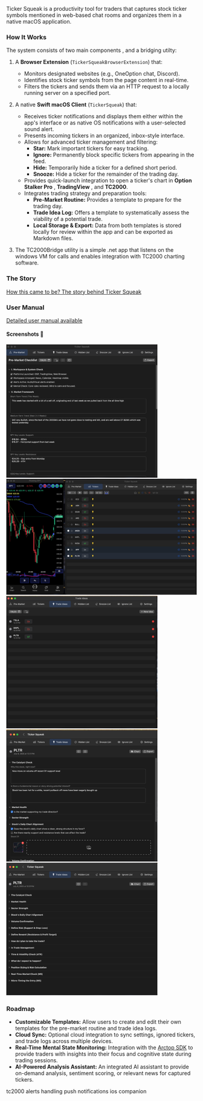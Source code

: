 Ticker Squeak is a productivity tool for traders that captures stock ticker symbols mentioned in web-based chat rooms and organizes them in a native macOS application.

### How It Works

The system consists of two main components , and a bridging utilty:

1.  A **Browser Extension** (`TickerSqueakBrowserExtension`) that:
    * Monitors designated websites (e.g., OneOption chat, Discord).
    * Identifies stock ticker symbols from the page content in real-time.
    * Filters the tickers and sends them via an HTTP request to a locally running server on a specified port.

2.  A native **Swift macOS Client** (`TickerSqueak`) that:
    * Receives ticker notifications and displays them either within the app's interface or as native OS notifications with a user-selected sound alert.
    * Presents incoming tickers in an organized, inbox-style interface.
    * Allows for advanced ticker management and filtering:
        * **Star:** Mark important tickers for easy tracking.
        * **Ignore:** Permanently block specific tickers from appearing in the feed.
        * **Hide:** Temporarily hide a ticker for a defined short period.
        * **Snooze:** Hide a ticker for the remainder of the trading day.
    * Provides quick-launch integration to open a ticker's chart in **Option Stalker Pro** , **TradingView** , and **TC2000**.
    * Integrates trading strategy and preparation tools:
        * **Pre-Market Routine:** Provides a template to prepare for the trading day.
        * **Trade Idea Log:** Offers a template to systematically assess the viability of a potential trade.
        * **Local Storage & Export:** Data from both templates is stored locally for review within the app and can be exported as Markdown files.

3. The TC2000Bridge utility is a simple .net app that listens on the windows VM for calls and enables integration with TC2000 charting software.

### The Story

[How this came to be? The story behind Ticker Squeak](./the-story.md)

### User Manual

[Detailed user manual available](./manual.md)

#### Screenshots 📸

<a href="macos/ScreenShots/premarket.png">
  <img src="macos/ScreenShots/premarket.png" width="400">
</a>

<a href="macos/ScreenShots/main.png">
  <img src="macos/ScreenShots/main.png" width="580">
</a>

<a href="macos/ScreenShots/tradelist.png">
  <img src="macos/ScreenShots/tradelist.png" width="400">
</a>

<a href="macos/ScreenShots/tradeidea1.png">
  <img src="macos/ScreenShots/tradeidea1.png" width="400">
</a>

<a href="macos/ScreenShots/tradeidea2.png">
  <img src="macos/ScreenShots/tradeidea2.png" width="400">
</a>


### Roadmap

* **Customizable Templates:** Allow users to create and edit their own templates for the pre-market routine and trade idea logs.
* **Cloud Sync:** Optional cloud integration to sync settings, ignored tickers, and trade logs across multiple devices.
* **Real-Time Mental State Monitoring:** Integration with the [Arctop SDK](https://github.com/arctop/iOS-SDK) to provide traders with insights into their focus and cognitive state during trading sessions.
* **AI-Powered Analysis Assistant:** An integrated AI assistant to provide on-demand analysis, sentiment scoring, or relevant news for captured tickers.

tc2000 alerts handling
push notifications
ios companion